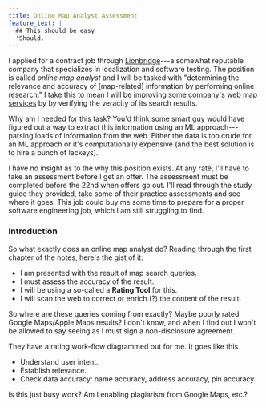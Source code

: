 ```yaml
---
title: Online Map Analyst Assessment
feature_text: |
  ## This should be easy
  'Should.'
---
```


I applied for a contract job through [Lionbridge](https://en.wikipedia.org/wiki/Lionbridge)---a somewhat reputable company that specializes in localization and software testing. The position is called _online map analyst_ and I will be tasked with "determining the relevance and accuracy of [map-related] information by performing online research." I take this to mean I will be improving some company's [web map services](https://en.wikipedia.org/wiki/Web_Map_Service) by by verifying the veracity of its search results.

Why am I needed for this task? You'd think some smart guy would have figured out a way to extract this information using an ML approach---parsing loads of information from the web. Either the data is too crude for an ML approach or it's computationally expensive (and the best solution is to hire a bunch of lackeys).

I have no insight as to the why this position exists. At any rate, I'll have to take an assessment before I get an offer. The assessment must be completed before the 22nd when offers go out. I'll read through the study guide they provided, take some of their practice assessments and see where it goes. This job could buy me some time to prepare for a proper software engineering job, which I am still struggling to find.

### Introduction

So what exactly does an online map analyst do? Reading through the first chapter of the notes, here's the gist of it:

- I am presented with the result of map search queries.
- I must assess the accuracy of the result.
- I will be using a so-called a **Rating Tool** for this.
- I will scan the web to correct or enrich (?) the content of the result.

So where are these queries coming from exactly? Maybe poorly rated Google Maps/Apple Maps results? I don't know, and when I find out I won't be allowed to say seeing as I must sign a non-disclosure agreement.

They have a rating work-flow diagrammed out for me. It goes like this

- Understand user intent.
- Establish relevance.
- Check data accuracy: name accuracy, address accuracy, pin accuracy.

Is this just busy work? Am I enabling plagiarism from Google Maps, etc.?
